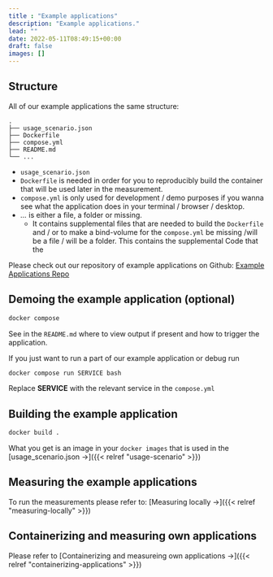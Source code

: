 ```yaml
---
title : "Example applications"
description: "Example applications."
lead: ""
date: 2022-05-11T08:49:15+00:00
draft: false
images: []
---
```


## Structure
All of our example applications the same structure:

```
.
├── usage_scenario.json
├── Dockerfile
├── compose.yml
├── README.md
└── ...
```

- `usage_scenario.json`
- `Dockerfile` is needed in order for you to reproducibly build the container that will be used later in the measurement.
- `compose.yml` is only used for development / demo purposes if you wanna see what the application does in your terminal / browser / desktop.
- *...* is either a file, a folder or missing.
    - It contains supplemental files that are needed to build the `Dockerfile` and / or to make a bind-volume for the `compose.yml` be missing /will be a file / will be a folder. This contains the supplemental Code that the

Please check out our repository of example applications on Github: [Example Applications Repo](https://www.github.com/green-coding-berlin/green-metrics-tool/demo-containers)

## Demoing the example application (optional)

```bash
docker compose
```
See in the `README.md` where to view output if present and how to trigger the application.

If you just want to run a part of our example application or debug run
```bash
docker compose run SERVICE bash
```
Replace **SERVICE** with the relevant service in the `compose.yml`

## Building the example application

```bash
docker build .
```

What you get is an image in your `docker images` that is used in the [usage_scenario.json →]({{< relref "usage-scenario" >}})

 ## Measuring the example applications

To run the measurements please refer to: [Measuring locally →]({{< relref "measuring-locally" >}})

## Containerizing and measuring own applications

Please refer to [Containerizing and measureing own applications →]({{< relref "containerizing-applications" >}})
